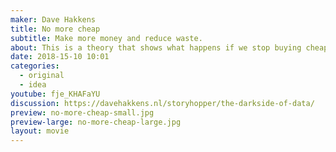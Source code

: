 ```yaml
---
maker: Dave Hakkens
title: No more cheap
subtitle: Make more money and reduce waste.
about: This is a theory that shows what happens if we stop buying cheap stuff. We could have better quality products, have higher salaries and reduce the amount of waste. Maybe its time to try it out?
date: 2018-15-10 10:01
categories:
  - original
  - idea
youtube: fje_KHAFaYU
discussion: https://davehakkens.nl/storyhopper/the-darkside-of-data/
preview: no-more-cheap-small.jpg
preview-large: no-more-cheap-large.jpg
layout: movie
---
```


